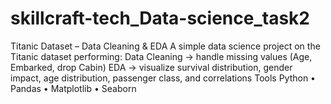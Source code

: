 # skillcraft-tech_Data-science_task2
Titanic Dataset – Data Cleaning &amp; EDA  A simple data science project on the Titanic dataset performing:  Data Cleaning → handle missing values (Age, Embarked, drop Cabin)  EDA → visualize survival distribution, gender impact, age distribution, passenger class, and correlations  Tools  Python • Pandas • Matplotlib • Seaborn
